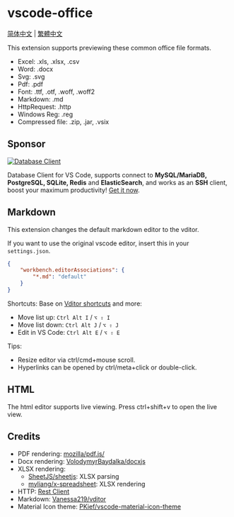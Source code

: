 # vscode-office

[简体中文](README-CN.md) | [繁體中文](README-TW.md)

This extension supports previewing these common office file formats.

- Excel: .xls, .xlsx, .csv
- Word: .docx
- Svg: .svg
- Pdf: .pdf
- Font: .ttf, .otf, .woff, .woff2
- Markdown: .md
- HttpRequest: .http
- Windows Reg: .reg
- Compressed file: .zip, .jar, .vsix

## Sponsor

[![Database Client](https://database-client.com/logo_vscode.png)](https://marketplace.visualstudio.com/items?itemName=cweijan.vscode-database-client2)

Database Client for VS Code, supports connect to **MySQL/MariaDB, PostgreSQL, SQLite, Redis** and  **ElasticSearch**, and works as an **SSH** client, boost your maximum productivity! [Get it now](https://marketplace.visualstudio.com/items?itemName=cweijan.vscode-database-client2).

## Markdown

This extension changes the default markdown editor to the vditor.

If you want to use the original vscode editor, insert this in your `settings.json`.

```json
{
    "workbench.editorAssociations": {
        "*.md": "default"
    }
}
```

Shortcuts: Base on [Vditor shortcuts](shortcut.md) and more:

- Move list up: `Ctrl Alt I` / `⌥ ⇧ I`
- Move list down: `Ctrl Alt J` / `⌥ ⇧ J`
- Edit in VS Code: `Ctrl Alt E` / `⌥ ⇧ E`

Tips:

- Resize editor via ctrl/cmd+mouse scroll.
- Hyperlinks can be opened by ctrl/meta+click or double-click.

## HTML

The html editor supports live viewing.   Press ctrl+shift+v to open the live view.

## Credits

- PDF rendering: [mozilla/pdf.js/](https://github.com/mozilla/pdf.js/)
- Docx rendering: [VolodymyrBaydalka/docxjs](https://github.com/VolodymyrBaydalka/docxjs)
- XLSX rendering:
  - [SheetJS/sheetjs](https://github.com/SheetJS/sheetjs): XLSX parsing
  - [myliang/x-spreadsheet](https://github.com/myliang/x-spreadsheet): XLSX rendering
- HTTP: [Rest  Client](https://github.com/Huachao/vscode-restclient)
- Markdown: [Vanessa219/vditor](https://github.com/Vanessa219/vditor)
- Material Icon theme: [PKief/vscode-material-icon-theme](https://github.com/PKief/vscode-material-icon-theme)
